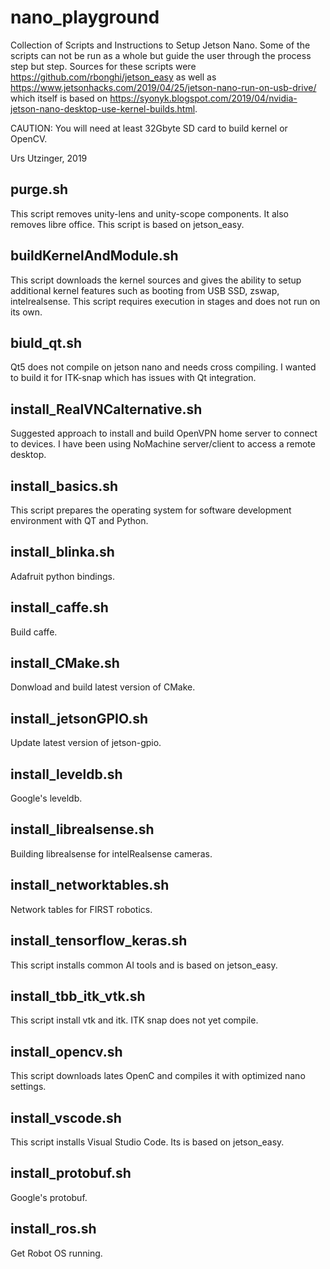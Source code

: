 # nano_playground
Collection of Scripts and Instructions to Setup Jetson Nano.
Some of the scripts can not be run as a whole but guide the user through the process step but step.
Sources for these scripts were https://github.com/rbonghi/jetson_easy as well as https://www.jetsonhacks.com/2019/04/25/jetson-nano-run-on-usb-drive/ which itself is based on https://syonyk.blogspot.com/2019/04/nvidia-jetson-nano-desktop-use-kernel-builds.html.

CAUTION: You will need at least 32Gbyte SD card to build kernel or OpenCV.

Urs Utzinger, 2019

## purge.sh

This script removes unity-lens and unity-scope components.
It also removes libre office.
This script is based on jetson_easy.

## buildKernelAndModule.sh

This script downloads the kernel sources and gives the ability to setup additional
kernel features such as booting from USB SSD, zswap, intelrealsense.
This script requires execution in stages and does not run on its own.

## biuld_qt.sh

Qt5 does not compile on jetson nano and needs cross compiling. I wanted to build it for ITK-snap which has issues with
Qt integration.

## install_RealVNCalternative.sh

Suggested approach to install and build OpenVPN home server to connect
to devices. I have been using NoMachine server/client to access a remote desktop.

## install_basics.sh

This script prepares the operating system for software development environment with QT and Python.

## install_blinka.sh

Adafruit python bindings.

## install_caffe.sh

Build caffe.

## install_CMake.sh

Donwload and build latest version of CMake.

## install_jetsonGPIO.sh

Update latest version of jetson-gpio.

## install_leveldb.sh

Google's leveldb.

## install_librealsense.sh

Building librealsense for intelRealsense cameras.

## install_networktables.sh

Network tables for FIRST robotics.

## install_tensorflow_keras.sh

This script installs common AI tools and is based on jetson_easy.

## install_tbb_itk_vtk.sh

This script install vtk and itk. ITK snap does not yet compile.

## install_opencv.sh

This script downloads lates OpenC and compiles it with optimized nano settings.

## install_vscode.sh

This script installs Visual Studio Code. Its is based on jetson_easy.

## install_protobuf.sh

Google's protobuf.

## install_ros.sh

Get Robot OS running.

